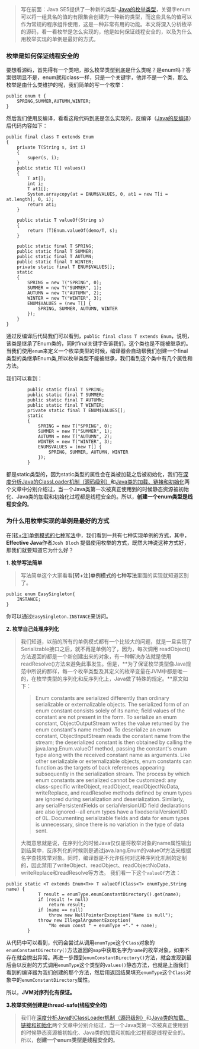 > 写在前面：Java SE5提供了一种新的类型-<a href="/archives/195" target="_blank">Java的枚举类型</a>，关键字enum可以将一组具名的值的有限集合创建为一种新的类型，而这些具名的值可以作为常规的程序组件使用，这是一种非常有用的功能。本文将深入分析枚举的源码，看一看枚举是怎么实现的，他是如何保证线程安全的，以及为什么用枚举实现的单例是最好的方式。

<!--more-->

### 枚举是如何保证线程安全的

要想看源码，首先得有一个类吧，那么枚举类型到底是什么类呢？是enum吗？答案很明显不是，enum就和class一样，只是一个关键字，他并不是一个类，那么枚举是由什么类维护的呢，我们简单的写一个枚举：

    public enum t {
        SPRING,SUMMER,AUTUMN,WINTER;
    }
    

然后我们使用反编译，看看这段代码到底是怎么实现的，反编译（<a href="/archives/58" target="_blank">Java的反编译</a>）后代码内容如下：

    public final class T extends Enum
    {
        private T(String s, int i)
        {
            super(s, i);
        }
        public static T[] values()
        {
            T at[];
            int i;
            T at1[];
            System.arraycopy(at = ENUM$VALUES, 0, at1 = new T[i = at.length], 0, i);
            return at1;
        }
    
        public static T valueOf(String s)
        {
            return (T)Enum.valueOf(demo/T, s);
        }
    
        public static final T SPRING;
        public static final T SUMMER;
        public static final T AUTUMN;
        public static final T WINTER;
        private static final T ENUM$VALUES[];
        static
        {
            SPRING = new T("SPRING", 0);
            SUMMER = new T("SUMMER", 1);
            AUTUMN = new T("AUTUMN", 2);
            WINTER = new T("WINTER", 3);
            ENUM$VALUES = (new T[] {
                SPRING, SUMMER, AUTUMN, WINTER
            });
        }
    }
    

通过反编译后代码我们可以看到，`public final class T extends Enum`，说明，该类是继承了Enum类的，同时final关键字告诉我们，这个类也是不能被继承的。当我们使用`enum`来定义一个枚举类型的时候，编译器会自动帮我们创建一个final类型的类继承Enum类,所以枚举类型不能被继承，我们看到这个类中有几个属性和方法。

我们可以看到：

            public static final T SPRING;
            public static final T SUMMER;
            public static final T AUTUMN;
            public static final T WINTER;
            private static final T ENUM$VALUES[];
            static
            {
                SPRING = new T("SPRING", 0);
                SUMMER = new T("SUMMER", 1);
                AUTUMN = new T("AUTUMN", 2);
                WINTER = new T("WINTER", 3);
                ENUM$VALUES = (new T[] {
                    SPRING, SUMMER, AUTUMN, WINTER
                });
            }
    

都是static类型的，因为static类型的属性会在类被加载之后被初始化，我们在<a href="/archives/199" target="_blank">深度分析Java的ClassLoader机制（源码级别）</a>和<a href="/archives/201" target="_blank">Java类的加载、链接和初始化</a>两个文章中分别介绍过，当一个Java类第一次被真正使用到的时候静态资源被初始化、Java类的加载和初始化过程都是线程安全的。所以，**创建一个enum类型是线程安全的**。

### 为什么用枚举实现的单例是最好的方式

在<a href="/archives/205" target="_blank">[转+注]单例模式的七种写法</a>中，我们看到一共有七种实现单例的方式，其中，**Effective Java**作者`Josh Bloch` 提倡使用枚举的方式，既然大神说这种方式好，那我们就要知道它为什么好？

**1\. 枚举写法简单**

> 写法简单这个大家看看<a hrerf="/archives/205" target="_blank">[转+注]单例模式的七种写法</a>里面的实现就知道区别了。

    public enum EasySingleton{
        INSTANCE;
    }
    

你可以通过`EasySingleton.INSTANCE`来访问。

**2\. 枚举自己处理序列化**

> 我们知道，以前的所有的单例模式都有一个比较大的问题，就是一旦实现了Serializable接口之后，就不再是单例的了，因为，每次调用 readObject()方法返回的都是一个新创建出来的对象，有一种解决办法就是使用readResolve()方法来避免此事发生。但是，**为了保证枚举类型像Java规范中所说的那样，每一个枚举类型及其定义的枚举变量在JVM中都是唯一的，在枚举类型的序列化和反序列化上，Java做了特殊的规定。**原文如下：
> 
> > Enum constants are serialized differently than ordinary serializable or externalizable objects. The serialized form of an enum constant consists solely of its name; field values of the constant are not present in the form. To serialize an enum constant, ObjectOutputStream writes the value returned by the enum constant's name method. To deserialize an enum constant, ObjectInputStream reads the constant name from the stream; the deserialized constant is then obtained by calling the java.lang.Enum.valueOf method, passing the constant's enum type along with the received constant name as arguments. Like other serializable or externalizable objects, enum constants can function as the targets of back references appearing subsequently in the serialization stream. The process by which enum constants are serialized cannot be customized: any class-specific writeObject, readObject, readObjectNoData, writeReplace, and readResolve methods defined by enum types are ignored during serialization and deserialization. Similarly, any serialPersistentFields or serialVersionUID field declarations are also ignored--all enum types have a fixedserialVersionUID of 0L. Documenting serializable fields and data for enum types is unnecessary, since there is no variation in the type of data sent.
> 
> 大概意思就是说，在序列化的时候Java仅仅是将枚举对象的name属性输出到结果中，反序列化的时候则是通过java.lang.Enum的valueOf方法来根据名字查找枚举对象。同时，编译器是不允许任何对这种序列化机制的定制的，因此禁用了writeObject、readObject、readObjectNoData、writeReplace和readResolve等方法。 我们看一下这个`valueOf`方法：

    public static <T extends Enum<T>> T valueOf(Class<T> enumType,String name) {  
                T result = enumType.enumConstantDirectory().get(name);  
                if (result != null)  
                    return result;  
                if (name == null)  
                    throw new NullPointerException("Name is null");  
                throw new IllegalArgumentException(  
                    "No enum const " + enumType +"." + name);  
            }  
    

从代码中可以看到，代码会尝试从调用`enumType`这个`Class`对象的`enumConstantDirectory()`方法返回的`map`中获取名字为`name`的枚举对象，如果不存在就会抛出异常。再进一步跟到`enumConstantDirectory()`方法，就会发现到最后会以反射的方式调用`enumType`这个类型的`values()`静态方法，也就是上面我们看到的编译器为我们创建的那个方法，然后用返回结果填充`enumType`这个`Class`对象中的`enumConstantDirectory`属性。

所以，**JVM对序列化有保证。**

**3\.枚举实例创建是thread-safe(线程安全的)**

> 我们在<a href="/archives/199" target="_blank">深度分析Java的ClassLoader机制（源码级别）</a>和<a href="/archives/201" target="_blank">Java类的加载、链接和初始化</a>两个文章中分别介绍过，当一个Java类第一次被真正使用到的时候静态资源被初始化、Java类的加载和初始化过程都是线程安全的。所以，**创建一个enum类型是线程安全的**。
